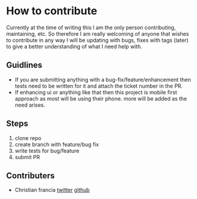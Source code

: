 # How to contribute

Currently at the time of writing this I am the only person contributing, maintaining, etc. So therefore I am really welcoming of anyone that wishes to contribute in any way
I will be updating with bugs, fixes with tags (later) to give a better understanding of what I need help with.

## Guidlines
- If you are submitting anything with a bug-fix/feature/enhancement then tests need to be written for it and attach the ticket number in the PR.
- If enhancing ui or anything like that then this project is mobile first approach as most will be using their phone.
more will be added as the need arises.


## Steps
1. clone repo
2. create branch with feature/bug fix
3. write tests for bug/feature
4. submit PR




## Contributers
- Christian francia [twitter](https://twitter.com/BarnaChristian) [github](https://github.com/ctfrancia)